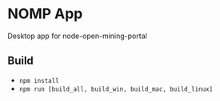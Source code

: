 # NOMP App

Desktop app for node-open-mining-portal

## Build

* `npm install`
* `npm run [build_all, build_win, build_mac, build_linux]`
